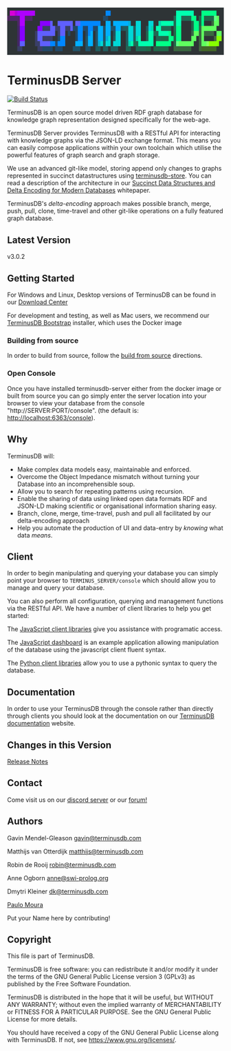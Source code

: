 ![](terminusdb.png)

# TerminusDB Server

[![Build Status](https://travis-ci.com/terminusdb/terminusdb-server.svg?branch=master)](https://travis-ci.com/terminusdb/terminusdb-server)

TerminusDB is an open source model driven RDF graph database for
knowledge graph representation designed specifically for the web-age.

TerminusDB Server provides TerminusDB with a RESTful API for interacting
with knowledge graphs via the JSON-LD exchange format. This means you
can easily compose applications within your own toolchain which
utilise the powerful features of graph search and graph storage.

We use an advanced git-like model, storing append only changes to
graphs represented in succinct datastructures using
[terminusdb-store](https://github.com/terminusdb/terminusdb-store). You
can read a description of the architecture in our [Succinct Data Structures and Delta Encoding for Modern Databases](docs/whitepaper/terminusdb.pdf)
whitepaper.

TerminusDB's *delta-encoding* approach makes possible branch, merge,
push, pull, clone, time-travel and other git-like operations on a fully
featured graph database.

## Latest Version

v3.0.2

## Getting Started

For Windows and Linux, Desktop versions of TerminusDB can be found in our [Download Center](https://terminusdb.com/hub/download)

For development and testing, as well as Mac users, we recommend our [TerminusDB Bootstrap](https://github.com/terminusdb/terminusdb-bootstrap) installer, which uses the Docker image

### Building from source

In order to build from source, follow the [build from source](docs/BUILD.md) directions.

### Open Console

Once you have installed terminusdb-server either from the docker image or built from source you can go simply enter the server location into your browser to view your database from the console "http://SERVER:PORT/console". (the default is: [http://localhost:6363/console](http://localhost:6363/console)).

## Why

TerminusDB will:

* Make complex data models easy, maintainable and enforced.
* Overcome the Object Impedance mismatch without turning your Database into an incomprehensible soup.
* Allow you to search for repeating patterns using recursion.
* Enable the sharing of data using linked open data formats RDF and JSON-LD making scientific or organisational information sharing easy.
* Branch, clone, merge, time-travel, push and pull all facilitated by our delta-encoding approach
* Help you automate the production of UI and data-entry by *knowing* what data *means*.

## Client

In order to begin manipulating and querying your database you can
simply point your browser to `TERMINUS_SERVER/console` which should
allow you to manage and query your database.

You can also perform all configuration, querying and management
functions via the RESTful API. We have a number of client libraries to
help you get started:

The [JavaScript client libraries](https://github.com/terminusdb/terminus-client) give you
assistance with programatic access.

The [JavaScript dashboard](https://github.com/terminusdb/terminus-dashboard) is an example
application allowing manipulation of the database using the javascript client fluent syntax.

The [Python client libraries](https://github.com/terminusdb/terminus-client-python) allow
you to use a pythonic syntax to query the database.

## Documentation

In order to use your TerminusDB through the console rather than
directly through clients you should look at the documentation on our
[TerminusDB documentation](https://terminusdb.com/docs/) website.

## Changes in this Version

[Release Notes](RELEASE_NOTES.md)

## Contact

Come visit us on our [discord server](https://discord.gg/yTJKAma)
or our [forum!](https://discuss.terminusdb.com)

## Authors

Gavin Mendel-Gleason <gavin@terminusdb.com>

Matthijs van Otterdijk <matthijs@terminusdb.com>

Robin de Rooij <robin@terminusdb.com>

Anne Ogborn <anne@swi-prolog.org>

Dmytri Kleiner <dk@terminusdb.com>

[Paulo Moura](https://github.com/pmoura)

Put your Name here by contributing!

## Copyright

This file is part of TerminusDB.

TerminusDB is free software: you can redistribute it and/or modify
it under the terms of the GNU General Public License version 3 (GPLv3) as published by
the Free Software Foundation.

TerminusDB is distributed in the hope that it will be useful,
but WITHOUT ANY WARRANTY; without even the implied warranty of
MERCHANTABILITY or FITNESS FOR A PARTICULAR PURPOSE.  See the
GNU General Public License for more details.

You should have received a copy of the GNU General Public License
along with TerminusDB.  If not, see <https://www.gnu.org/licenses/>.
